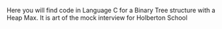 Here you will find code in Language C for a Binary Tree structure with a Heap Max. 
It is art of the mock interview for Holberton School
